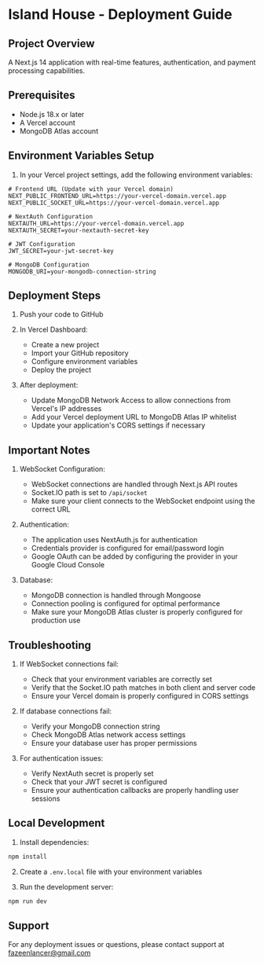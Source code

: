 # Island House - Deployment Guide

## Project Overview
A Next.js 14 application with real-time features, authentication, and payment processing capabilities.

## Prerequisites
- Node.js 18.x or later
- A Vercel account
- MongoDB Atlas account

## Environment Variables Setup
1. In your Vercel project settings, add the following environment variables:

```env
# Frontend URL (Update with your Vercel domain)
NEXT_PUBLIC_FRONTEND_URL=https://your-vercel-domain.vercel.app
NEXT_PUBLIC_SOCKET_URL=https://your-vercel-domain.vercel.app

# NextAuth Configuration
NEXTAUTH_URL=https://your-vercel-domain.vercel.app
NEXTAUTH_SECRET=your-nextauth-secret-key

# JWT Configuration
JWT_SECRET=your-jwt-secret-key

# MongoDB Configuration
MONGODB_URI=your-mongodb-connection-string
```

## Deployment Steps

1. Push your code to GitHub

2. In Vercel Dashboard:
   - Create a new project
   - Import your GitHub repository
   - Configure environment variables
   - Deploy the project

3. After deployment:
   - Update MongoDB Network Access to allow connections from Vercel's IP addresses
   - Add your Vercel deployment URL to MongoDB Atlas IP whitelist
   - Update your application's CORS settings if necessary

## Important Notes

1. WebSocket Configuration:
   - WebSocket connections are handled through Next.js API routes
   - Socket.IO path is set to `/api/socket`
   - Make sure your client connects to the WebSocket endpoint using the correct URL

2. Authentication:
   - The application uses NextAuth.js for authentication
   - Credentials provider is configured for email/password login
   - Google OAuth can be added by configuring the provider in your Google Cloud Console

3. Database:
   - MongoDB connection is handled through Mongoose
   - Connection pooling is configured for optimal performance
   - Make sure your MongoDB Atlas cluster is properly configured for production use

## Troubleshooting

1. If WebSocket connections fail:
   - Check that your environment variables are correctly set
   - Verify that the Socket.IO path matches in both client and server code
   - Ensure your Vercel domain is properly configured in CORS settings

2. If database connections fail:
   - Verify your MongoDB connection string
   - Check MongoDB Atlas network access settings
   - Ensure your database user has proper permissions

3. For authentication issues:
   - Verify NextAuth secret is properly set
   - Check that your JWT secret is configured
   - Ensure your authentication callbacks are properly handling user sessions

## Local Development

1. Install dependencies:
```bash
npm install
```

2. Create a `.env.local` file with your environment variables

3. Run the development server:
```bash
npm run dev
```

## Support
For any deployment issues or questions, please contact support at fazeenlancer@gmail.com
